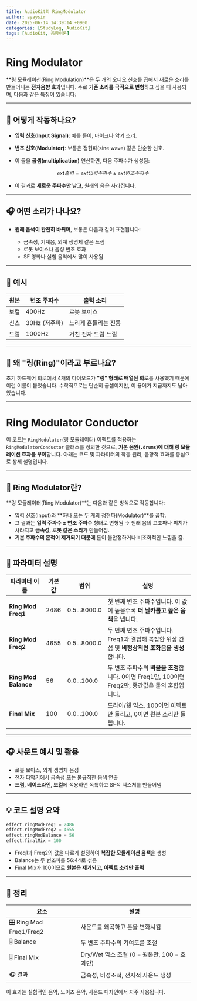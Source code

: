 ```yaml
---
title: AudioKit의 RingModulator
author: ayaysir
date: 2025-06-14 14:39:14 +0900
categories: [StudyLog, AudioKit]
tags: [AudioKit, 음향이론]
---
```


# Ring Modulator

\*\*링 모듈레이션(Ring Modulation)\*\*은 두 개의 오디오 신호를 곱해서 새로운 소리를 만들어내는 **전자음향 효과**입니다. 주로 **기존 소리를 극적으로 변형**하고 싶을 때 사용되며, 다음과 같은 특징이 있습니다:

---

## 🔧 어떻게 작동하나요?

* **입력 신호(Input Signal)**: 예를 들어, 마이크나 악기 소리.

* **변조 신호(Modulator)**: 보통은 정현파(sine wave) 같은 단순한 신호.

* 이 둘을 **곱셈(multiplication)** 연산하면, 다음 주파수가 생성됨:

  $$
  	ext{출력} = 	ext{입력 주파수} \pm 	ext{변조 주파수}
  $$

* 이 결과로 **새로운 주파수만 남고**, 원래의 음은 사라집니다.

---

## 🎧 어떤 소리가 나나요?

* **원래 음색이 완전히 바뀌며**, 보통은 다음과 같이 표현됩니다:

  * 금속성, 기계음, 외계 생명체 같은 느낌
  * 로봇 보이스나 음성 변조 효과
  * SF 영화나 실험 음악에서 많이 사용됨

---

## 🎵 예시

| 원본 | 변조 주파수     | 출력 소리       |
| -- | ---------- | ----------- |
| 보컬 | 400Hz      | 로봇 보이스      |
| 신스 | 30Hz (저주파) | 느리게 흔들리는 진동 |
| 드럼 | 1000Hz     | 거친 전자 드럼 느낌 |

---

## 🎯 왜 "링(Ring)"이라고 부르나요?

초기 하드웨어 회로에서 4개의 다이오드가 **"링" 형태로 배열된 회로**를 사용했기 때문에 이런 이름이 붙었습니다. 수학적으로는 단순히 곱셈이지만, 이 용어가 지금까지도 남아 있습니다.

---

# Ring Modulator Conductor

이 코드는 `RingModulator`(링 모듈레이터) 이펙트를 적용하는 `RingModulatorConductor` 클래스를 정의한 것으로, **기본 음원(`.drums`)에 대해 링 모듈레이션 효과를 부여**합니다. 아래는 코드 및 파라미터의 작동 원리, 음향적 효과를 중심으로 상세 설명입니다.

---

## 🧠 Ring Modulator란?

\*\*링 모듈레이터(Ring Modulator)\*\*는 다음과 같은 방식으로 작동합니다:

* 입력 신호(Input)와 \*\*하나 또는 두 개의 정현파(Modulator)\*\*를 곱함.
* 그 결과는 **입력 주파수 ± 변조 주파수** 형태로 변형됨 → 원래 음의 고조파나 피치가 사라지고 **금속성, 로봇 같은 소리**가 만들어짐.
* **기본 주파수의 흔적이 제거되기 때문에** 톤이 불안정하거나 비조화적인 느낌을 줌.

---

## 🔧 파라미터 설명

| 파라미터 이름              | 기본값  | 범위           | 설명                                                                |
| -------------------- | ---- | ------------ | ----------------------------------------------------------------- |
| **Ring Mod Freq1**   | 2486 | 0.5...8000.0 | 첫 번째 변조 주파수입니다. 이 값이 높을수록 **더 날카롭고 높은 음색**을 냅니다.                  |
| **Ring Mod Freq2**   | 4655 | 0.5...8000.0 | 두 번째 변조 주파수입니다. Freq1과 결합해 복잡한 위상 간섭 및 **비정상적인 조화음을 생성**합니다.      |
| **Ring Mod Balance** | 56   | 0.0...100.0  | 두 변조 주파수의 **비율을 조정**합니다. 0이면 Freq1만, 100이면 Freq2만, 중간값은 둘의 혼합입니다. |
| **Final Mix**        | 100  | 0.0...100.0  | 드라이/웻 믹스. 100이면 이펙트만 들리고, 0이면 원본 소리만 들립니다.                        |

---

## 🎧 사운드 예시 및 활용

* 로봇 보이스, 외계 생명체 음성
* 전자 타악기에서 금속성 또는 불규칙한 음색 연출
* **드럼, 베이스라인, 보컬**에 적용하면 독특하고 SF적 텍스처를 만들어냄

---

## 💡 코드 설명 요약

```swift
effect.ringModFreq1 = 2486
effect.ringModFreq2 = 4655
effect.ringModBalance = 56
effect.finalMix = 100
```

* Freq1과 Freq2의 값을 다르게 설정하여 **복잡한 모듈레이션 음색**을 생성
* Balance는 두 변조파를 56:44로 섞음
* Final Mix가 100이므로 **원본은 제거되고, 이펙트 소리만 출력**

---

## 🧩 정리

| 요소                      | 설명                                 |
| ----------------------- | ---------------------------------- |
| 🎛 Ring Mod Freq1/Freq2 | 사운드를 왜곡하고 톤을 변화시킴                  |
| 🎚 Balance              | 두 변조 주파수의 기여도를 조절                  |
| 🎚 Final Mix            | Dry/Wet 믹스 조절 (0 = 원본만, 100 = 효과만) |
| 🎧 결과                   | 금속성, 비정조적, 전자적 사운드 생성              |

이 효과는 실험적인 음악, 노이즈 음악, 사운드 디자인에서 자주 사용됩니다.
